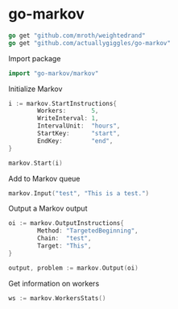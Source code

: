 # go-markov

```go
go get "github.com/mroth/weightedrand"
go get "github.com/actuallygiggles/go-markov"
```

Import package
```go
import "go-markov/markov"
```

Initialize Markov
```go
i := markov.StartInstructions{
		Workers:       5,
		WriteInterval: 1,
		IntervalUnit:  "hours",
		StartKey:      "start",
		EndKey:        "end",
}

markov.Start(i)
```

Add to Markov queue
```go
markov.Input("test", "This is a test.")
```

Output a Markov output
```go
oi := markov.OutputInstructions{
		Method: "TargetedBeginning",
		Chain:  "test",
		Target: "This",
}

output, problem := markov.Output(oi)
```

Get information on workers
```go
ws := markov.WorkersStats()
```
